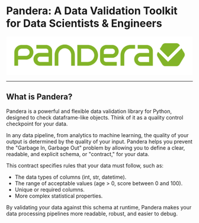 # Pandera: A Data Validation Toolkit for Data Scientists & Engineers

![Intro](images/pandera.png)

---

## What is Pandera?

Pandera is a powerful and flexible data validation library for Python, designed to check dataframe-like objects. Think of it as a quality control checkpoint for your data.

In any data pipeline, from analytics to machine learning, the quality of your output is determined by the quality of your input. Pandera helps you prevent the "Garbage In, Garbage Out" problem by allowing you to define a clear, readable, and explicit schema, or "contract," for your data. 

This contract specifies rules that your data must follow, such as:

- The data types of columns (int, str, datetime).
- The range of acceptable values (age > 0, score between 0 and 100).
- Unique or required columns.
- More complex statistical properties.


By validating your data against this schema at runtime, Pandera makes your data processing pipelines more readable, robust, and easier to debug.

